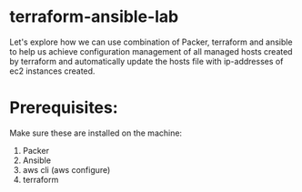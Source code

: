 # terraform-ansible-lab
Let's explore how we can use combination of Packer, terraform and ansible to help us achieve configuration management of all managed hosts created by terraform and automatically update the hosts file with ip-addresses of ec2 instances created.

# Prerequisites:
Make sure these are installed on the machine:
 1. Packer
 2. Ansible
 3. aws cli (aws configure)
 4. terraform

